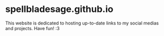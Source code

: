 # spellbladesage.github.io
This website is dedicated to hosting up-to-date links to my social medias and projects. Have fun! :3
